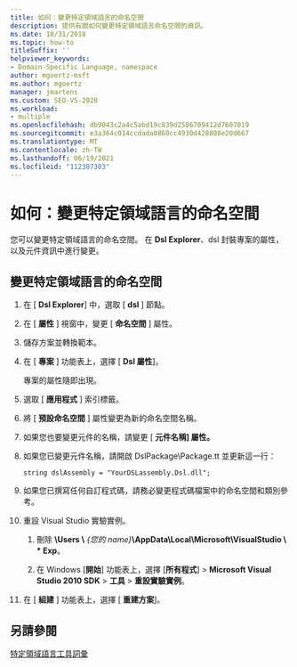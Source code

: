 ```yaml
---
title: 如何：變更特定領域語言的命名空間
description: 提供有關如何變更特定領域語言命名空間的資訊。
ms.date: 10/31/2018
ms.topic: how-to
titleSuffix: ''
helpviewer_keywords:
- Domain-Specific Language, namespace
author: mgoertz-msft
ms.author: mgoertz
manager: jmartens
ms.custom: SEO-VS-2020
ms.workload:
- multiple
ms.openlocfilehash: db9043c2a4c5abd19c839d2586709412d7607019
ms.sourcegitcommit: e3a364c014ccdada0860cc4930d428808e20d667
ms.translationtype: MT
ms.contentlocale: zh-TW
ms.lasthandoff: 06/19/2021
ms.locfileid: "112387303"
---
```

# <a name="how-to-change-the-namespace-of-a-domain-specific-language"></a>如何：變更特定領域語言的命名空間

您可以變更特定領域語言的命名空間。 在 **Dsl Explorer**、dsl 封裝專案的屬性，以及元件資訊中進行變更。

## <a name="to-change-the-namespace-of-a-domain-specific-language"></a>變更特定領域語言的命名空間

1. 在 [ **Dsl Explorer**] 中，選取 [ **dsl** ] 節點。

2. 在 [ **屬性** ] 視窗中，變更 [ **命名空間** ] 屬性。

3. 儲存方案並轉換範本。

4. 在 [ **專案** ] 功能表上，選擇 [ **Dsl 屬性**]。

   專案的屬性隨即出現。

5. 選取 [ **應用程式** ] 索引標籤。

6. 將 [ **預設命名空間** ] 屬性變更為新的命名空間名稱。

7. 如果您也要變更元件的名稱，請變更 [ **元件名稱] 屬性。**

8. 如果您已變更元件名稱，請開啟 DslPackage\Package.tt 並更新這一行：

   `string dslAssembly = "YourDSLassembly.Dsl.dll";`

9. 如果您已撰寫任何自訂程式碼，請務必變更程式碼檔案中的命名空間和類別參考。

10. 重設 Visual Studio 實驗實例。

    1. 刪除 **\Users \\** _{您的 name}_**\AppData\Local\Microsoft\VisualStudio \\ \* Exp**。

    2. 在 Windows [**開始**] 功能表上，選擇 [**所有程式**]  >  **Microsoft Visual Studio 2010 SDK**  >  **工具**  >  **重設實驗實例**。

11. 在 [ **組建** ] 功能表上，選擇 [ **重建方案**]。

## <a name="see-also"></a>另請參閱

[特定領域語言工具詞彙](/previous-versions/bb126564(v=vs.100))